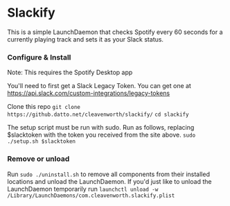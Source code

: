 # Slackify
This is a simple LaunchDaemon that checks Spotify every 60 seconds for a currently playing track and sets it as your Slack status.

### Configure & Install
Note: This requires the Spotify Desktop app

You'll need to first get a Slack Legacy Token. You can get one at https://api.slack.com/custom-integrations/legacy-tokens

Clone this repo `git clone https://github.datto.net/cleavenworth/slackify/` `cd slackify`

The setup script must be run with sudo. Run as follows, replacing $slacktoken with the token you received from the site above.
`sudo ./setup.sh $slacktoken`

### Remove or unload
Run `sudo ./uninstall.sh` to remove all components from their installed locations and unload the LaunchDaemon.
If you'd just like to unload the LaunchDaemon temporarily run `launchctl unload -w /Library/LaunchDaemons/com.cleavenworth.slackify.plist` 
